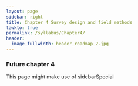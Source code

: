 ```yaml
---
layout: page
sidebar: right
title: Chapter 4 Survey design and field methods
tawkto: true
permalink: /syllabus/Chapter4/
header:
  image_fullwidth: header_roadmap_2.jpg
---
```


### Future chapter 4

This page might make use of sidebarSpecial
